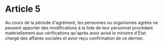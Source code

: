 # Article 5

Au cours de la période d'agrément, les personnes ou organismes agréés ne peuvent apporter des modifications à la liste de leur personnel procédant matériellement aux vérifications qu'après avoir avisé le ministre d'Etat chargé des affaires sociales et avoir reçu confirmation de ce dernier.
